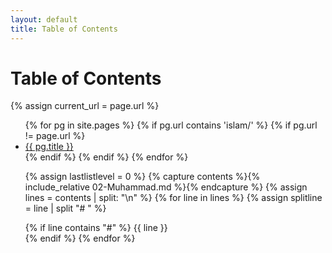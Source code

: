 ```yaml
---
layout: default
title: Table of Contents
---
```


<h1>Table of Contents</h1>

{% assign current_url = page.url %}

<ul>
  {% for pg in site.pages %}
    {% if pg.url contains 'islam/' %}
    {% if pg.url != page.url %}
      <li>
        <a href="{{ pg.url }}">{{ pg.title }}</a>
      </li>
    {% endif %}
    {% endif %}
  {% endfor %}
</ul>

<ul>

{% assign lastlistlevel = 0 %}
{% capture contents %}{% include_relative 02-Muhammad.md %}{% endcapture %}
{% assign lines = contents | split: "\n" %}
{% for line in lines %}
 {% assign splitline = line | split "# " %}
 
 {% if line contains "#" %}
  {{ line }}<br >
 {% endif %}
{% endfor %}
